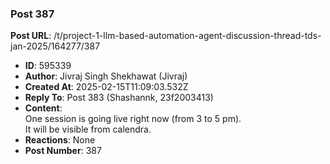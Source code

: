 ### Post 387
**Post URL**: /t/project-1-llm-based-automation-agent-discussion-thread-tds-jan-2025/164277/387
- **ID**: 595339
- **Author**: Jivraj Singh Shekhawat (Jivraj)
- **Created At**: 2025-02-15T11:09:03.532Z
- **Reply To**: Post 383 (Shashannk, 23f2003413)
- **Content**:  
  One session is going live right now (from 3 to 5 pm).<br>
It will be visible from calendra.
- **Reactions**: None
- **Post Number**: 387

